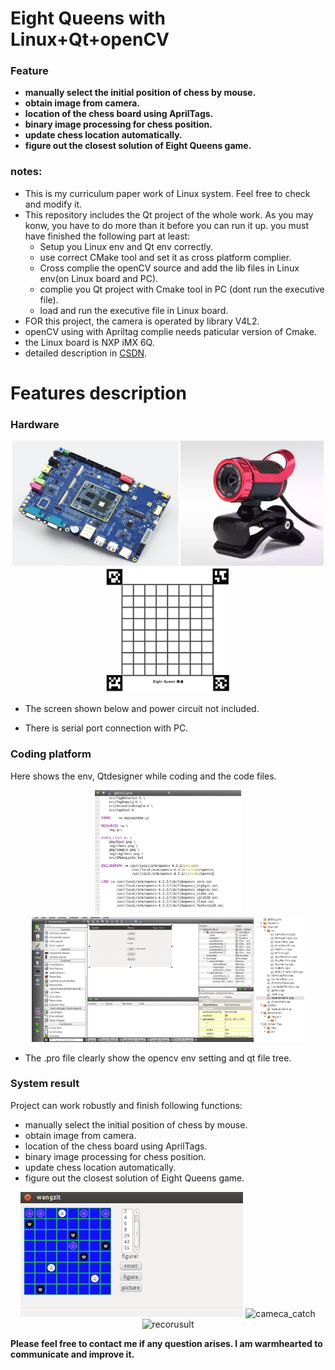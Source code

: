 # Eight Queens with Linux+Qt+openCV

### Feature

* **manually select the initial position of chess by mouse.**
* **obtain image from camera.**
* **location of the chess board using AprilTags.**
* **binary image processing for chess position.**
* **update chess location automatically.**
* **figure out the closest solution of Eight Queens game.**



### **notes:**

* This is my curriculum paper work of Linux system. Feel free to check and modify it.
* This repository includes the Qt project of the whole work. As you may konw, you have to do more than it before you can run it up. you must have finished the following part at least:
  * Setup you Linux env and Qt env correctly.
  * use correct CMake tool and set it as cross platform complier.
  * Cross complie the openCV  source and add the lib files in Linux env(on Linux board and PC).
  * complie you Qt project with Cmake tool in PC (dont run the executive file).
  * load and run the  executive file in Linux board.
* FOR this project, the camera is operated by library V4L2.
* openCV using with Apriltag complie needs paticular version of Cmake.
* the Linux board is NXP iMX 6Q.
* detailed description in [CSDN](https://blog.csdn.net/weixin_40472289/article/details/102295718).



# Features description

### Hardware

<div align="center">
    <img src=".\PNG\imx.jpg" alt="imx" height="200" />
    <img src=".\PNG\camera.jpg" alt="camera" height="200" />
     <img src=".\PNG\mapofcar.png" alt="mapofcar" height="200" />
</div>

* The screen shown below and power circuit not included.

* There is serial port connection with PC.



### Coding platform

Here shows the env, Qtdesigner while coding and the code files.

<div align="center">
    <img src=".\PNG\lib.png" alt="lib" height="200" />
    <img src=".\PNG\desigener.png" alt="desigener" height="200" />
     <img src=".\PNG\class.png" alt="class" height="200" />
</div>

* The .pro file clearly show the opencv env setting and qt file tree.



### System result

Project can work robustly and finish following functions:

* manually select the initial position of chess by mouse.
* obtain image from camera.
* location of the chess board using AprilTags.
* binary image processing for chess position.
* update chess location automatically.
* figure out the closest solution of Eight Queens game.



<div align="center">
    <img src=".\PNG\chess.png" alt="chess" height="200" />
    <img src=".\PNG\cameca_catch.jpg" alt="cameca_catch" height="200" />
    <img src=".\PNG\recorusult.jpg" alt="recorusult" height="200" />
</div>



**Please feel free to contact me if any question arises. I am warmhearted to communicate and improve it.**